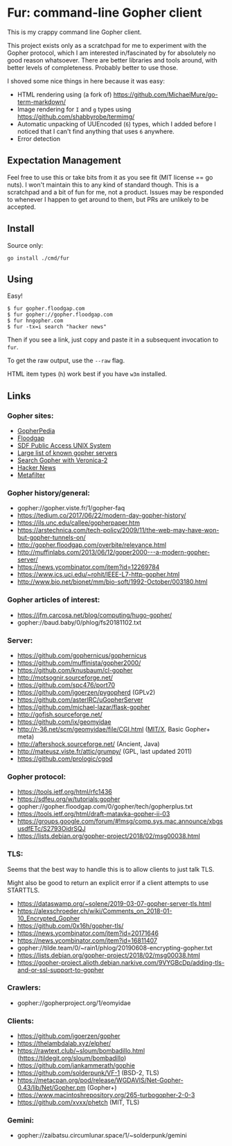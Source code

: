 Fur: command-line Gopher client
===============================

This is my crappy command line Gopher client.

This project exists only as a scratchpad for me to experiment with the Gopher
protocol, which I am interested in/fascinated by for absolutely no good reason
whatsoever. There are better libraries and tools around, with better levels of
completeness. Probably better to use those.

I shoved some nice things in here because it was easy:

- HTML rendering using (a fork of) https://github.com/MichaelMure/go-term-markdown/
- Image rendering for `I` and `g` types using https://github.com/shabbyrobe/termimg/
- Automatic unpacking of UUEncoded (`6`) types, which I added before I noticed that
  I can't find anything that uses `6` anywhere.
- Error detection

## Expectation Management

Feel free to use this or take bits from it as you see fit (MIT license == go
nuts). I won't maintain this to any kind of standard though. This is a
scratchpad and a bit of fun for me, not a product. Issues may be responded to
whenever I happen to get around to them, but PRs are unlikely to be accepted.

## Install

Source only:

    go install ./cmd/fur

## Using

Easy!

    $ fur gopher.floodgap.com
    $ fur gopher://gopher.floodgap.com
    $ fur hngopher.com
    $ fur -tx=i search "hacker news"

Then if you see a link, just copy and paste it in a subsequent invocation to `fur`.

To get the raw output, use the `--raw` flag.

HTML item types (`h`) work best if you have `w3m` installed.


## Links

### Gopher sites:

- [GopherPedia](gopher://gopherpedia.com/)
- [Floodgap](gopher://gopher.floodgap.com/)
- [SDF Public Access UNIX System](gopher://sdf.org/)
- [Large list of known gopher servers](gopher://gopher.floodgap.com/1/world)
- [Search Gopher with Veronica-2](gopher://gopher.floodgap.com/7/v2/vs)
- [Hacker News](gopher://hngopher.com/)
- [Metafilter](gopher://gopher.metafilter.com)


### Gopher history/general:

- gopher://gopher.viste.fr/1/gopher-faq
- https://tedium.co/2017/06/22/modern-day-gopher-history/
- https://ils.unc.edu/callee/gopherpaper.htm
- https://arstechnica.com/tech-policy/2009/11/the-web-may-have-won-but-gopher-tunnels-on/
- http://gopher.floodgap.com/overbite/relevance.html
- http://muffinlabs.com/2013/06/12/goper2000---a-modern-gopher-server/
- https://news.ycombinator.com/item?id=12269784
- https://www.ics.uci.edu/~rohit/IEEE-L7-http-gopher.html
- http://www.bio.net/bionet/mm/bio-soft/1992-October/003180.html


### Gopher articles of interest:

- https://jfm.carcosa.net/blog/computing/hugo-gopher/
- gopher://baud.baby/0/phlog/fs20181102.txt


### Server:

- https://github.com/gophernicus/gophernicus
- https://github.com/muffinista/gopher2000/
- https://github.com/knusbaum/cl-gopher
- http://motsognir.sourceforge.net/
- https://github.com/spc476/port70
- https://github.com/jgoerzen/pygopherd (GPLv2)
- https://github.com/asterIRC/uGopherServer
- https://github.com/michael-lazar/flask-gopher
- http://gofish.sourceforge.net/
- https://github.com/ix/geomyidae
- http://r-36.net/scm/geomyidae/file/CGI.html ([MIT/X](http://r-36.net/scm/geomyidae/file/LICENSE.html), Basic Gopher+ meta)
- http://aftershock.sourceforge.net/ (Ancient, Java)
- http://mateusz.viste.fr/attic/grumpy/ (GPL, last updated 2011)
- https://github.com/prologic/cgod


### Gopher protocol:

- https://tools.ietf.org/html/rfc1436
- https://sdfeu.org/w/tutorials:gopher
- gopher://gopher.floodgap.com/0/gopher/tech/gopherplus.txt
- https://tools.ietf.org/html/draft-matavka-gopher-ii-03
- https://groups.google.com/forum/#!msg/comp.sys.mac.announce/xbgsusdfETc/S2793OidrSQJ
- https://lists.debian.org/gopher-project/2018/02/msg00038.html


### TLS:

Seems that the best way to handle this is to allow clients to just talk TLS.

Might also be good to return an explicit error if a client attempts to use
STARTTLS.

- https://dataswamp.org/~solene/2019-03-07-gopher-server-tls.html
- https://alexschroeder.ch/wiki/Comments_on_2018-01-10_Encrypted_Gopher
- https://github.com/0x16h/gopher-tls/
- https://news.ycombinator.com/item?id=20171646
- https://news.ycombinator.com/item?id=16811407
- gopher://tilde.team/0/~rain1/phlog/20190608-encrypting-gopher.txt
- https://lists.debian.org/gopher-project/2018/02/msg00038.html
- https://gopher-project.alioth.debian.narkive.com/9VYGBcDp/adding-tls-and-or-ssl-support-to-gopher


### Crawlers:

- gopher://gopherproject.org/1/eomyidae


### Clients:

- https://github.com/jgoerzen/gopher
- https://thelambdalab.xyz/elpher/
- https://rawtext.club/~sloum/bombadillo.html (https://tildegit.org/sloum/bombadillo)
- https://github.com/jankammerath/gophie
- https://github.com/solderpunk/VF-1 (BSD-2, TLS)
- https://metacpan.org/pod/release/WGDAVIS/Net-Gopher-0.43/lib/Net/Gopher.pm (Gopher+)
- https://www.macintoshrepository.org/265-turbogopher-2-0-3
- https://github.com/xvxx/phetch (MIT, TLS)


### Gemini:

- gopher://zaibatsu.circumlunar.space/1/~solderpunk/gemini


